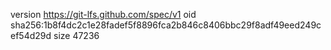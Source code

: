 version https://git-lfs.github.com/spec/v1
oid sha256:1b8f4dc2c1e28fadef5f8896fca2b846c8406bbc29f8adf49eed249cef54d29d
size 47236
